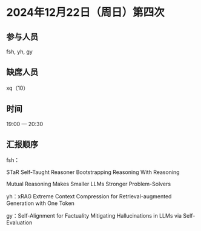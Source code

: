 # 2024年12月22日（周日）第四次

## 参与人员

fsh, yh, gy

## 缺席人员

xq（10）

## 时间

19:00 — 20:30

## 汇报顺序

fsh：

STaR Self-Taught Reasoner Bootstrapping Reasoning With Reasoning

Mutual Reasoning Makes Smaller LLMs Stronger Problem-Solvers

yh：xRAG Extreme Context Compression for Retrieval-augmented Generation with One Token

gy：Self-Alignment for Factuality Mitigating Hallucinations in LLMs via Self-Evaluation



